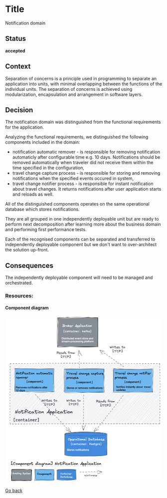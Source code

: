 # Title

Notification domain

## Status

**accepted**

## Context

Separation of concerns is a principle used in programming to separate an application into units, with minimal overlapping between the functions of the individual units. The separation of concerns is achieved using modularization, encapsulation and arrangement in software layers.  

## Decision

The notification domain was distinguished from the functional requirements for the application.  

Analyzing the functional requirements, we distinguished the following components included in the domain:  
* notification automatic remover - is responsible for removing notification automaticly after configurable time e.g. 10 days. Notifications should be removed automatically when traveler did not receive them within the time specified in the configuration,
* travel change capture process - is responsible for storing and removing notifications when the specified events occured in system,  
* travel change notifier process - is responsible for instant notification about travel changes. It returns notifications after user application starts and reloads as well.  

All of the distinguished components operates on the same operational database which stores notifications.  

They are all grouped in one independently deployable unit but are ready to perform next decomposition after learning more about the business domain and performing first performance tests.  

Each of the recognised components can be separated and transferred to independently deployable component but we don't want to over-architect the solution up-front.  

## Consequences

The independently deployable component will need to be managed and orchestrated.  

### Resources:

#### Component diagram

![Dynamic diagram](https://github.com/ExtravaganzaTeam/KATAS-2023/blob/main/current/architecture/notification_app_component.png "a title")  


[Go back](./README.md)